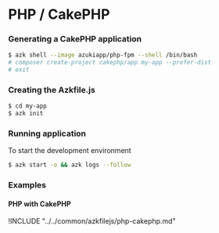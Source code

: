 # PHP / CakePHP

### Generating a CakePHP application

```sh
$ azk shell --image azukiapp/php-fpm --shell /bin/bash
# composer create-project cakephp/app my-app --prefer-dist
# exit
```

### Creating the Azkfile.js

```sh
$ cd my-app
$ azk init
```

### Running application

To start the development environment

```sh
$ azk start -o && azk logs --follow
```

### Examples

#### PHP with CakePHP

!INCLUDE "../../common/azkfilejs/php-cakephp.md"

